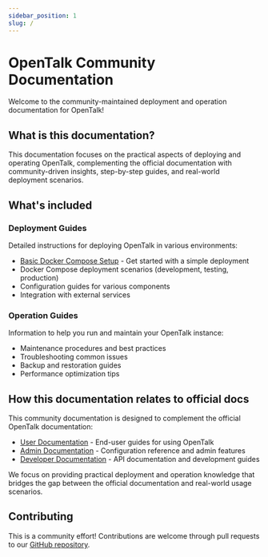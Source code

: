 ```yaml
---
sidebar_position: 1
slug: /
---
```


# OpenTalk Community Documentation

Welcome to the community-maintained deployment and operation documentation for OpenTalk!

## What is this documentation?

This documentation focuses on the practical aspects of deploying and operating OpenTalk, complementing the official documentation with community-driven insights, step-by-step guides, and real-world deployment scenarios.

## What's included

### Deployment Guides

Detailed instructions for deploying OpenTalk in various environments:

- [Basic Docker Compose Setup](./deployment/docker-compose/basic-setup.md) - Get started with a simple deployment
- Docker Compose deployment scenarios (development, testing, production)
- Configuration guides for various components
- Integration with external services

### Operation Guides

Information to help you run and maintain your OpenTalk instance:

- Maintenance procedures and best practices
- Troubleshooting common issues
- Backup and restoration guides
- Performance optimization tips

## How this documentation relates to official docs

This community documentation is designed to complement the official OpenTalk documentation:

- [User Documentation](https://opentalk.eu/docs/user/) - End-user guides for using OpenTalk
- [Admin Documentation](https://opentalk.eu/docs/admin/) - Configuration reference and admin features
- [Developer Documentation](https://opentalk.eu/docs/developer/) - API documentation and development guides

We focus on providing practical deployment and operation knowledge that bridges the gap between the official documentation and real-world usage scenarios.

## Contributing

This is a community effort! Contributions are welcome through pull requests to our [GitHub repository](https://github.com/opencloud-community/ot-docs-community).